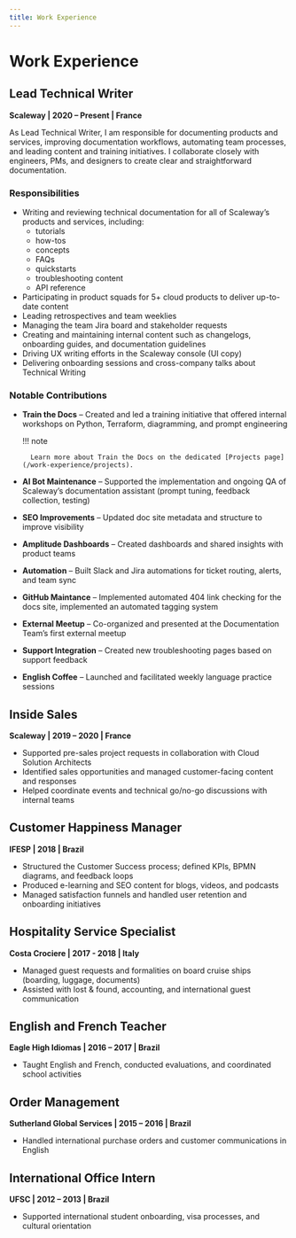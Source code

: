 ```yaml
---
title: Work Experience
---
```


# Work Experience

## Lead Technical Writer

**Scaleway | 2020 – Present | France**

As Lead Technical Writer, I am responsible for documenting products and services, improving documentation workflows, automating team processes, and leading content and training initiatives. I collaborate closely with engineers, PMs, and designers to create clear and straightforward documentation.

### Responsibilities
- Writing and reviewing technical documentation for all of Scaleway’s products and services, including:
    - tutorials
    - how-tos
    - concepts
    - FAQs
    - quickstarts
    - troubleshooting content
    - API reference
- Participating in product squads for 5+ cloud products to deliver up-to-date content
- Leading retrospectives and team weeklies
- Managing the team Jira board and stakeholder requests
- Creating and maintaining internal content such as changelogs, onboarding guides, and documentation guidelines
- Driving UX writing efforts in the Scaleway console (UI copy)
- Delivering onboarding sessions and cross-company talks about Technical Writing

### Notable Contributions
- **Train the Docs** – Created and led a training initiative that offered internal workshops on Python, Terraform, diagramming, and prompt engineering

    !!! note

        Learn more about Train the Docs on the dedicated [Projects page](/work-experience/projects).

- **AI Bot Maintenance** – Supported the implementation and ongoing QA of Scaleway’s documentation assistant (prompt tuning, feedback collection, testing)
- **SEO Improvements** – Updated doc site metadata and structure to improve visibility
- **Amplitude Dashboards** – Created dashboards and shared insights with product teams
- **Automation** – Built Slack and Jira automations for ticket routing, alerts, and team sync
- **GitHub Maintance** – Implemented automated 404 link checking for the docs site, implemented an automated tagging system
- **External Meetup** – Co-organized and presented at the Documentation Team’s first external meetup
- **Support Integration** – Created new troubleshooting pages based on support feedback
- **English Coffee** – Launched and facilitated weekly language practice sessions

## Inside Sales
**Scaleway | 2019 – 2020 | France**

- Supported pre-sales project requests in collaboration with Cloud Solution Architects
- Identified sales opportunities and managed customer-facing content and responses
- Helped coordinate events and technical go/no-go discussions with internal teams

## Customer Happiness Manager
**IFESP | 2018 | Brazil**

- Structured the Customer Success process; defined KPIs, BPMN diagrams, and feedback loops
- Produced e-learning and SEO content for blogs, videos, and podcasts
- Managed satisfaction funnels and handled user retention and onboarding initiatives

## Hospitality Service Specialist
**Costa Crociere | 2017 - 2018 | Italy**

- Managed guest requests and formalities on board cruise ships (boarding, luggage, documents)
- Assisted with lost & found, accounting, and international guest communication

## English and French Teacher
**Eagle High Idiomas | 2016 – 2017 | Brazil**

- Taught English and French, conducted evaluations, and coordinated school activities

## Order Management
**Sutherland Global Services | 2015 – 2016 | Brazil**

- Handled international purchase orders and customer communications in English

## International Office Intern
**UFSC | 2012 – 2013 | Brazil**

- Supported international student onboarding, visa processes, and cultural orientation


